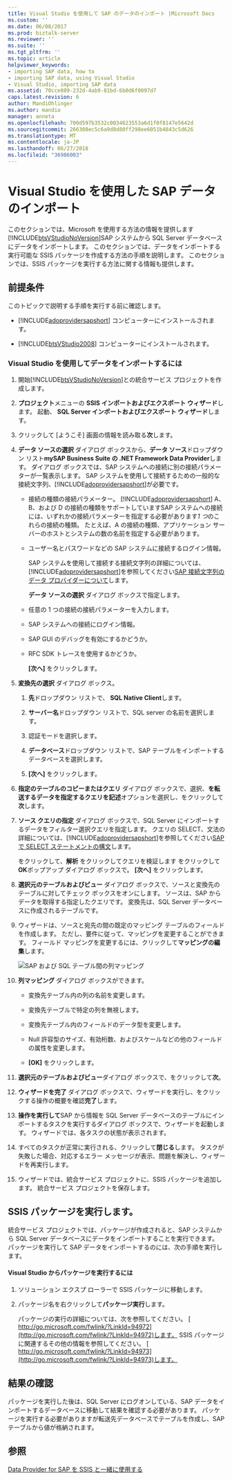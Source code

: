 ```yaml
---
title: Visual Studio を使用して SAP のデータのインポート |Microsoft Docs
ms.custom: ''
ms.date: 06/08/2017
ms.prod: biztalk-server
ms.reviewer: ''
ms.suite: ''
ms.tgt_pltfrm: ''
ms.topic: article
helpviewer_keywords:
- importing SAP data, how to
- importing SAP data, using Visual Studio
- Visual Studio, importing SAP data
ms.assetid: 70cce089-232d-4ab9-81bd-6b0d6f0097d7
caps.latest.revision: 6
author: MandiOhlinger
ms.author: mandia
manager: anneta
ms.openlocfilehash: 700d597b3532c0034623553a6d1f0f8147e5642d
ms.sourcegitcommit: 266308ec5c6a9d8d80ff298ee6051b4843c5d626
ms.translationtype: MT
ms.contentlocale: ja-JP
ms.lasthandoff: 06/27/2018
ms.locfileid: "36986003"
---
```

# <a name="import-sap-data-using-visual-studio"></a>Visual Studio を使用した SAP データのインポート
このセクションでは、Microsoft を使用する方法の情報を提供します[!INCLUDE[btsVStudioNoVersion](../../includes/btsvstudionoversion-md.md)]SAP システムから SQL Server データベースにデータをインポートします。 このセクションでは、データをインポートする実行可能な SSIS パッケージを作成する方法の手順を説明します。 このセクションでは、SSIS パッケージを実行する方法に関する情報も提供します。  
  
## <a name="prerequisites"></a>前提条件  
 このトピックで説明する手順を実行する前に確認します。  
  
- [!INCLUDE[adoprovidersapshort](../../includes/adoprovidersapshort-md.md)] コンピューターにインストールされます。  
  
- [!INCLUDE[btsVStudio2008](../../includes/btsvstudio2008-md.md)] コンピューターにインストールされます。  
  
### <a name="to-import-data-using-visual-studio"></a>Visual Studio を使用してデータをインポートするには  
  
1. 開始[!INCLUDE[btsVStudioNoVersion](../../includes/btsvstudionoversion-md.md)]との統合サービス プロジェクトを作成します。  
  
2. **プロジェクト**メニューの  **SSIS インポートおよびエクスポート ウィザード**します。 起動、 **SQL Server インポートおよびエクスポート ウィザード**します。  
  
3. クリックして [ようこそ] 画面の情報を読み取る**次**します。  
  
4. **データ ソースの選択** ダイアログ ボックスから、**データ ソース**ドロップダウン リスト**mySAP Business Suite の .NET Framework Data Provider**します。 ダイアログ ボックスでは、SAP システムへの接続に別の接続パラメーターが一覧表示します。 SAP システムを使用して接続するための一般的な接続文字列、[!INCLUDE[adoprovidersapshort](../../includes/adoprovidersapshort-md.md)]が必要です。  
  
   - 接続の種類の接続パラメーター。 [!INCLUDE[adoprovidersapshort](../../includes/adoprovidersapshort-md.md)] A、B、および D の接続の種類をサポートしていますSAP システムへの接続には、いずれかの接続パラメーターを指定する必要があります*1 つ*のこれらの接続の種類。 たとえば、A の接続の種類、アプリケーション サーバーのホストとシステムの数の名前を指定する必要があります。  
  
   - ユーザー名とパスワードなどの SAP システムに接続するログイン情報。  
  
     SAP システムを使用して接続する接続文字列の詳細については、[!INCLUDE[adoprovidersapshort](../../includes/adoprovidersapshort-md.md)]を参照してください[SAP 接続文字列のデータ プロバイダーについて](../../adapters-and-accelerators/adapter-sap/read-about-data-provider-types-for-the-sap-connection-string.md)します。  
  
     **データ ソースの選択** ダイアログ ボックスで指定します。  
  
   - 任意の 1 つの接続の接続パラメーターを入力します。  
  
   - SAP システムへの接続にログイン情報。  
  
   - SAP GUI のデバッグを有効にするかどうか。  
  
   - RFC SDK トレースを使用するかどうか。  
  
     **[次へ]** をクリックします。  
  
5. **変換先の選択** ダイアログ ボックス。  
  
   1.  **先**ドロップダウン リストで、 **SQL Native Client**します。  
  
   2.  **サーバー名**ドロップダウン リストで、SQL server の名前を選択します。  
  
   3.  認証モードを選択します。  
  
   4.  **データベース**ドロップダウン リストで、SAP テーブルをインポートするデータベースを選択します。  
  
   5.  **[次へ]** をクリックします。  
  
6. **指定のテーブルのコピーまたはクエリ** ダイアログ ボックスで、選択、**を転送するデータを指定するクエリを記述**オプションを選択し、をクリックして**次**します。  
  
7. **ソース クエリの指定** ダイアログ ボックスで、SQL Server にインポートするデータをフィルター選択クエリを指定します。 クエリの SELECT、文法の詳細については、[!INCLUDE[adoprovidersapshort](../../includes/adoprovidersapshort-md.md)]を参照してください[SAP で SELECT ステートメントの構文](../../adapters-and-accelerators/adapter-sap/syntax-for-a-select-statement-in-sap.md)します。  
  
    をクリックして、**解析** をクリックしてクエリを検証します をクリックして**OK**ポップアップ ダイアログ ボックスで。 **[次へ]** をクリックします。  
  
8. **選択元のテーブルおよびビュー**  ダイアログ ボックスで、ソースと変換先のテーブルに対してチェック ボックスをオンにします。 ソースは、SAP からデータを取得する指定したクエリです。 変換先は、SQL Server データベースに作成されるテーブルです。  
  
9. ウィザードは、ソースと宛先の間の既定のマッピング テーブルのフィールドを作成します。 ただし、要件に従って、マッピングを変更することができます。 フィールド マッピングを変更するには、クリックして**マッピングの編集**します。  
  
     ![SAP および SQL テーブル間の列マッピング](../../adapters-and-accelerators/adapter-sap/media/73751f74-4cd0-47c6-85ea-de7f507131a0.gif "73751f74-4cd0-47c6-85ea-de7f507131a0")  
  
10. **列マッピング** ダイアログ ボックスができます。  
  
    -   変換先テーブル内の列の名前を変更します。  
  
    -   変換先テーブルで特定の列を無視します。  
  
    -   変換先テーブル内のフィールドのデータ型を変更します。  
  
    -   Null 許容型のサイズ、有効桁数、およびスケールなどの他のフィールドの属性を変更します。  
  
    -   **[OK]** をクリックします。  
  
11. **選択元のテーブルおよびビュー**ダイアログ ボックスで、をクリックして**次**。  
  
12. **ウィザードを完了** ダイアログ ボックスで、ウィザードを実行し、をクリックする操作の概要を確認**完了**します。  
  
13. **操作を実行して**SAP から情報を SQL Server データベースのテーブルにインポートするタスクを実行するダイアログ ボックスで、ウィザードを起動します。 ウィザードでは、各タスクの状態が表示されます。  
  
14. すべてのタスクが正常に実行される、クリックして**閉じる**します。 タスクが失敗した場合、対応するエラー メッセージが表示、問題を解決し、ウィザードを再実行します。  
  
15. ウィザードでは、統合サービス プロジェクトに、SSIS パッケージを追加します。 統合サービス プロジェクトを保存します。  
  
## <a name="running-the-ssis-package"></a>SSIS パッケージを実行します。  
 統合サービス プロジェクトでは、パッケージが作成されると、SAP システムから SQL Server データベースにデータをインポートすることを実行できます。 パッケージを実行して SAP データをインポートするのには、次の手順を実行します。  
  
#### <a name="to-run-the-package-from-visual-studio"></a>Visual Studio からパッケージを実行するには  
  
1. ソリューション エクスプ ローラーで SSIS パッケージに移動します。  
  
2. パッケージ名を右クリックして**パッケージ実行**します。  
  
   パッケージの実行の詳細については、次を参照してください。 [ http://go.microsoft.com/fwlink/?LinkId=94972](http://go.microsoft.com/fwlink/?LinkId=94972)します。 SSIS パッケージに関連するその他の情報を参照してください。 [ http://go.microsoft.com/fwlink/?LinkId=94973](http://go.microsoft.com/fwlink/?LinkId=94973)します。  
  
## <a name="verifying-the-results"></a>結果の確認  
 パッケージを実行した後は、SQL Server にログオンしている、SAP データをインポートするデータベースに移動して結果を確認する必要があります。 パッケージを実行する必要がありますが転送先データベースでテーブルを作成し、SAP テーブルから値が格納されます。  
  
## <a name="see-also"></a>参照  
 [Data Provider for SAP を SSIS と一緒に使用する](../../adapters-and-accelerators/adapter-sap/use-the-data-provider-for-sap-with-ssis.md)